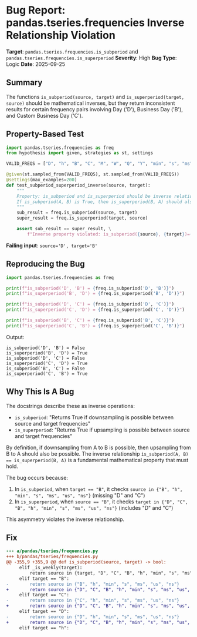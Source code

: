 # Bug Report: pandas.tseries.frequencies Inverse Relationship Violation

**Target**: `pandas.tseries.frequencies.is_subperiod` and `pandas.tseries.frequencies.is_superperiod`
**Severity**: High
**Bug Type**: Logic
**Date**: 2025-09-25

## Summary

The functions `is_subperiod(source, target)` and `is_superperiod(target, source)` should be mathematical inverses, but they return inconsistent results for certain frequency pairs involving Day ('D'), Business Day ('B'), and Custom Business Day ('C').

## Property-Based Test

```python
import pandas.tseries.frequencies as freq
from hypothesis import given, strategies as st, settings

VALID_FREQS = ["D", "h", "B", "C", "M", "W", "Q", "Y", "min", "s", "ms", "us", "ns"]

@given(st.sampled_from(VALID_FREQS), st.sampled_from(VALID_FREQS))
@settings(max_examples=200)
def test_subperiod_superperiod_inverse(source, target):
    """
    Property: is_subperiod and is_superperiod should be inverse relations.
    If is_subperiod(A, B) is True, then is_superperiod(B, A) should also be True.
    """
    sub_result = freq.is_subperiod(source, target)
    super_result = freq.is_superperiod(target, source)

    assert sub_result == super_result, \
        f"Inverse property violated: is_subperiod({source}, {target})={sub_result} but is_superperiod({target}, {source})={super_result}"
```

**Failing input**: `source='D', target='B'`

## Reproducing the Bug

```python
import pandas.tseries.frequencies as freq

print(f"is_subperiod('D', 'B') = {freq.is_subperiod('D', 'B')}")
print(f"is_superperiod('B', 'D') = {freq.is_superperiod('B', 'D')}")

print(f"is_subperiod('D', 'C') = {freq.is_subperiod('D', 'C')}")
print(f"is_superperiod('C', 'D') = {freq.is_superperiod('C', 'D')}")

print(f"is_subperiod('B', 'C') = {freq.is_subperiod('B', 'C')}")
print(f"is_superperiod('C', 'B') = {freq.is_superperiod('C', 'B')}")
```

Output:
```
is_subperiod('D', 'B') = False
is_superperiod('B', 'D') = True
is_subperiod('D', 'C') = False
is_superperiod('C', 'D') = True
is_subperiod('B', 'C') = False
is_superperiod('C', 'B') = True
```

## Why This Is A Bug

The docstrings describe these as inverse operations:
- `is_subperiod`: "Returns True if downsampling is possible between source and target frequencies"
- `is_superperiod`: "Returns True if upsampling is possible between source and target frequencies"

By definition, if downsampling from A to B is possible, then upsampling from B to A should also be possible. The inverse relationship `is_subperiod(A, B) == is_superperiod(B, A)` is a fundamental mathematical property that must hold.

The bug occurs because:
1. In `is_subperiod`, when `target == "B"`, it checks `source in {"B", "h", "min", "s", "ms", "us", "ns"}` (missing "D" and "C")
2. In `is_superperiod`, when `source == "B"`, it checks `target in {"D", "C", "B", "h", "min", "s", "ms", "us", "ns"}` (includes "D" and "C")

This asymmetry violates the inverse relationship.

## Fix

```diff
--- a/pandas/tseries/frequencies.py
+++ b/pandas/tseries/frequencies.py
@@ -355,9 +355,9 @@ def is_subperiod(source, target) -> bool:
     elif _is_weekly(target):
         return source in {target, "D", "C", "B", "h", "min", "s", "ms", "us", "ns"}
     elif target == "B":
-        return source in {"B", "h", "min", "s", "ms", "us", "ns"}
+        return source in {"D", "C", "B", "h", "min", "s", "ms", "us", "ns"}
     elif target == "C":
-        return source in {"C", "h", "min", "s", "ms", "us", "ns"}
+        return source in {"D", "C", "B", "h", "min", "s", "ms", "us", "ns"}
     elif target == "D":
-        return source in {"D", "h", "min", "s", "ms", "us", "ns"}
+        return source in {"D", "C", "B", "h", "min", "s", "ms", "us", "ns"}
     elif target == "h":
```